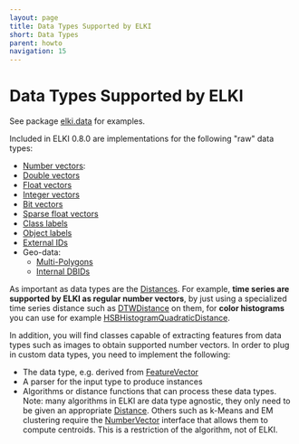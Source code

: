 ```yaml
---
layout: page
title: Data Types Supported by ELKI
short: Data Types
parent: howto
navigation: 15
---
```


Data Types Supported by ELKI
============================

See package [elki.data](/releases/current/javadoc/data/package-summary.html) for examples.

Included in ELKI 0.8.0 are implementations for the following "raw" data types:

- [Number vectors](/releases/current/javadoc/elki/data/NumberVector.html):
- [Double vectors](/releases/current/javadoc/elki/data/DoubleVector.html)
- [Float vectors](/releases/current/javadoc/elki/data/FloatVector.html)
- [Integer vectors](/releases/current/javadoc/elki/data/IntegerVector.html)
- [Bit vectors](/releases/current/javadoc/elki/data/BitVector.html)
- [Sparse float vectors](/releases/current/javadoc/elki/data/SparseFloatVector.html)
- [Class labels](/releases/current/javadoc/elki/data/ClassLabel.html)
- [Object labels](/releases/current/javadoc/elki/data/LabelList.html)
- [External IDs](/releases/current/javadoc/elki/data/ExternalID.html)
- Geo-data:
  - [Multi-Polygons](/releases/current/javadoc/elki/data/spatial/PolygonsObject.html)
  - [Internal DBIDs](/releases/current/javadoc/elki/database/ids/DBID.html)

As important as data types are the [Distances](/algorithms/distances). For example, **time series are supported by ELKI as regular number vectors**, by just using a specialized time series distance such as [DTWDistance](/releases/current/javadoc/elki/distance/timeseries/DTWDistance.html) on them, for **color histograms** you can use for example [HSBHistogramQuadraticDistance](/releases/current/javadoc/elki/distance/colorhistogram/HSBHistogramQuadraticDistance.html).

In addition, you will find classes capable of extracting features from data types such as images to obtain supported number vectors. In order to plug in custom data types, you need to implement the following:

 * The data type, e.g. derived from [FeatureVector](/releases/current/javadoc/elki/data/FeatureVector.html)
 * A parser for the input type to produce instances
 * Algorithms or distance functions that can process these data types. Note: many algorithms in ELKI are data type agnostic, they only need to be given an appropriate [Distance](/algorithms/distances). Others such as k-Means and EM clustering require the [NumberVector](/releases/current/javadoc/elki/data/NumberVector.html) interface that allows them to compute centroids. This is a restriction of the algorithm, not of ELKI.
